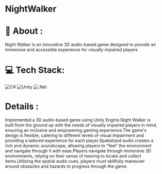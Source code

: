 # NightWalker

# 💫 About :
Night Walker is an innovative 3D audio-based game designed to provide an immersive and accessible experience for visually impaired players

# 💻 Tech Stack:
![C#](https://img.shields.io/badge/c%23-%23239120.svg?style=for-the-badge&logo=csharp&logoColor=white) ![Unity](https://img.shields.io/badge/Unity-F80000?style=for-the-badge&logo=unity&logoColor=white) ![.Net](https://img.shields.io/badge/.NET-5C2D91?style=for-the-badge&logo=.net&logoColor=white)

# Details :
Implemented a 3D audio-based game using Unity Engine.Night Walker is built from the ground up with the needs of visually impaired players in mind, ensuring an inclusive and empowering gaming experience.The game's design is flexible, catering to different levels of visual impairment and providing a tailored experience for each player.Spatialized audio creates a rich and dynamic soundscape, allowing players to "feel" the environment and navigate through it with ease.Players navigate through immersive 3D environments, relying on their sense of hearing to locate and collect items.Utilizing the spatial audio cues, players must skillfully maneuver around obstacles and hazards to progress through the game.







<!-- Proudly created with GPRM ( https://gprm.itsvg.in ) -->
